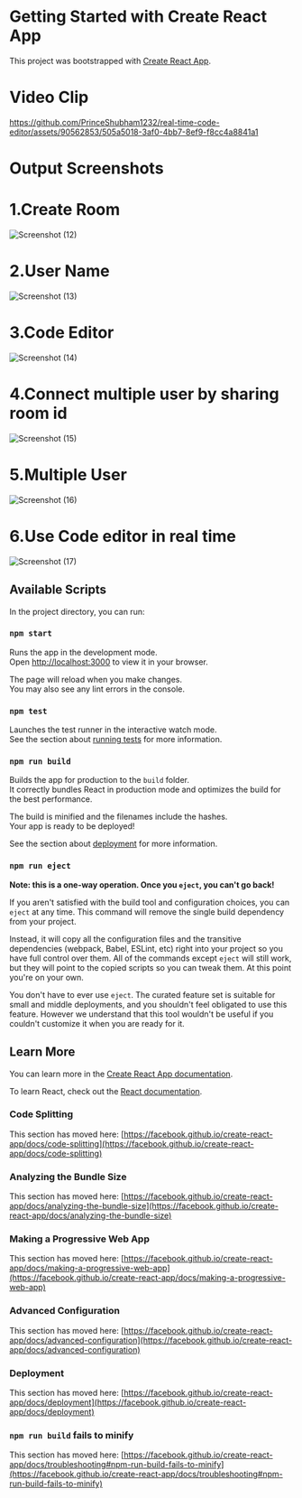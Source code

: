 # Getting Started with Create React App

This project was bootstrapped with [Create React App](https://github.com/facebook/create-react-app).

# Video Clip

https://github.com/PrinceShubham1232/real-time-code-editor/assets/90562853/505a5018-3af0-4bb7-8ef9-f8cc4a8841a1

# Output Screenshots

# 1.Create Room
![Screenshot (12)](https://github.com/PrinceShubham1232/real-time-code-editor/assets/90562853/bee8cca4-af39-4b87-af96-748c66cc8238)

# 2.User Name
![Screenshot (13)](https://github.com/PrinceShubham1232/real-time-code-editor/assets/90562853/e688b6eb-0a60-48ef-a7a9-b57d805aa11e)

# 3.Code Editor
![Screenshot (14)](https://github.com/PrinceShubham1232/real-time-code-editor/assets/90562853/21adf6bb-9d75-40b6-9540-a22518637115)

# 4.Connect multiple user by sharing room id
![Screenshot (15)](https://github.com/PrinceShubham1232/real-time-code-editor/assets/90562853/3c2c9b12-9e56-41d3-b7b6-8227a4625594)

# 5.Multiple User
![Screenshot (16)](https://github.com/PrinceShubham1232/real-time-code-editor/assets/90562853/6c2b962e-f7cb-47a7-9da7-a62f00d09cba)

# 6.Use Code editor in real time
![Screenshot (17)](https://github.com/PrinceShubham1232/real-time-code-editor/assets/90562853/5f04d399-f6de-40e1-ad96-72aba3d3d191)


## Available Scripts

In the project directory, you can run:

### `npm start`

Runs the app in the development mode.\
Open [http://localhost:3000](http://localhost:3000) to view it in your browser.

The page will reload when you make changes.\
You may also see any lint errors in the console.

### `npm test`

Launches the test runner in the interactive watch mode.\
See the section about [running tests](https://facebook.github.io/create-react-app/docs/running-tests) for more information.

### `npm run build`

Builds the app for production to the `build` folder.\
It correctly bundles React in production mode and optimizes the build for the best performance.

The build is minified and the filenames include the hashes.\
Your app is ready to be deployed!

See the section about [deployment](https://facebook.github.io/create-react-app/docs/deployment) for more information.

### `npm run eject`

**Note: this is a one-way operation. Once you `eject`, you can't go back!**

If you aren't satisfied with the build tool and configuration choices, you can `eject` at any time. This command will remove the single build dependency from your project.

Instead, it will copy all the configuration files and the transitive dependencies (webpack, Babel, ESLint, etc) right into your project so you have full control over them. All of the commands except `eject` will still work, but they will point to the copied scripts so you can tweak them. At this point you're on your own.

You don't have to ever use `eject`. The curated feature set is suitable for small and middle deployments, and you shouldn't feel obligated to use this feature. However we understand that this tool wouldn't be useful if you couldn't customize it when you are ready for it.

## Learn More

You can learn more in the [Create React App documentation](https://facebook.github.io/create-react-app/docs/getting-started).

To learn React, check out the [React documentation](https://reactjs.org/).

### Code Splitting

This section has moved here: [https://facebook.github.io/create-react-app/docs/code-splitting](https://facebook.github.io/create-react-app/docs/code-splitting)

### Analyzing the Bundle Size

This section has moved here: [https://facebook.github.io/create-react-app/docs/analyzing-the-bundle-size](https://facebook.github.io/create-react-app/docs/analyzing-the-bundle-size)

### Making a Progressive Web App

This section has moved here: [https://facebook.github.io/create-react-app/docs/making-a-progressive-web-app](https://facebook.github.io/create-react-app/docs/making-a-progressive-web-app)

### Advanced Configuration

This section has moved here: [https://facebook.github.io/create-react-app/docs/advanced-configuration](https://facebook.github.io/create-react-app/docs/advanced-configuration)

### Deployment

This section has moved here: [https://facebook.github.io/create-react-app/docs/deployment](https://facebook.github.io/create-react-app/docs/deployment)

### `npm run build` fails to minify

This section has moved here: [https://facebook.github.io/create-react-app/docs/troubleshooting#npm-run-build-fails-to-minify](https://facebook.github.io/create-react-app/docs/troubleshooting#npm-run-build-fails-to-minify)
